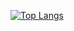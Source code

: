 [![Top Langs](https://github-readme-stats.vercel.app/api/top-langs/?username=HT0323
)](https://github.com/anuraghazra/github-readme-stats)
